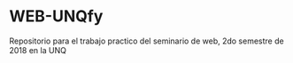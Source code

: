 # WEB-UNQfy
Repositorio para el trabajo practico del seminario de web, 2do semestre de 2018 en la UNQ
